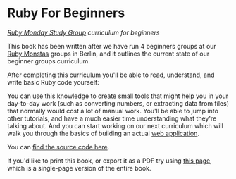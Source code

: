 # Ruby For Beginners

*[Ruby Monday Study Group](http://rubymonstas.org) curriculum for beginners*

This book has been written after we have run 4 beginners groups at our [Ruby
Monstas](http://rubymonstas.org) groups in Berlin, and it outlines the current
state of our beginner groups curriculum.

After completing this curriculum you'll be able to read, understand, and write
basic Ruby code yourself:

You can use this knowledge to create small tools that might help you in your
day-to-day work (such as converting numbers, or extracting data from files)
that normally would cost a lot of manual work. You'll be able to jump into
other tutorials, and have a much easier time understanding what they're
talking about. And you can start working on our next curriculum which will
walk you through the basics of building an actual
[web application](http://webapps-for-beginners.rubymonstas.org).

You can [find the source code here](https://github.com/rubymonsters/ruby-for-beginners).

If you'd like to print this book, or export it as a PDF try using [this page](/print.html),
which is a single-page version of the entire book.
